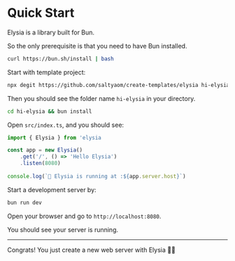 # Quick Start
Elysia is a library built for Bun. 

So the only prerequisite is that you need to have Bun installed.
```bash
curl https://bun.sh/install | bash
```

Start with template project:
```bash
npx degit https://github.com/saltyaom/create-templates/elysia hi-elysia
```

Then you should see the folder name `hi-elysia` in your directory.
```bash
cd hi-elysia && bun install
```

Open `src/index.ts`, and you should see:
```typescript
import { Elysia } from 'elysia

const app = new Elysia()
	.get('/', () => 'Hello Elysia')
	.listen(8080)
	 
console.log(`🦊 Elysia is running at :${app.server.host}`)
```

Start a development server by:
```bash
bun run dev
```

Open your browser and go to `http://localhost:8080`.

You should see your server is running.

---

Congrats! You just create a new web server with Elysia 🎉🎉

